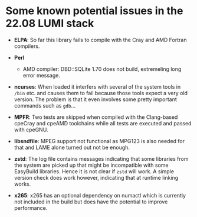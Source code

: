 # Some known potential issues in the 22.08 LUMI stack

  * **ELPA**: So far this library fails to compile with the Cray and AMD
    Fortran compilers.

  * **Perl**

      * AMD compiler: DBD::SQLite 1.70 does not build, extremeling long error message.

  * **ncurses**: When loaded it interfers with several of the system tools in `/bin`
    etc. and causes them to fail because those tools expect a very old version.
    The problem is that it even involves some pretty important commands such as
    `gdb`...

  * **MPFR**: Two tests are skipped when compiled with the Clang-based cpeCray and
    cpeAMD toolchains while all tests are executed and passed with cpeGNU.

  * **libsndfile**: MPEG support not functional as MPG123 is also needed for that
    and LAME alone turned out not be enough.

  * **zstd**: The log file contains messages indicating that some libraries from
    the system are picked up that might be incompatible with some EasyBuild libraries.
    Hence it is not clear if `zstd` will work. A simple version check does work however,
    indicating that at runtime linking works.

  * **x265**: x265 has an optional dependency on numactl which is currently not
   included in the build but does have the potential to improve performance.
